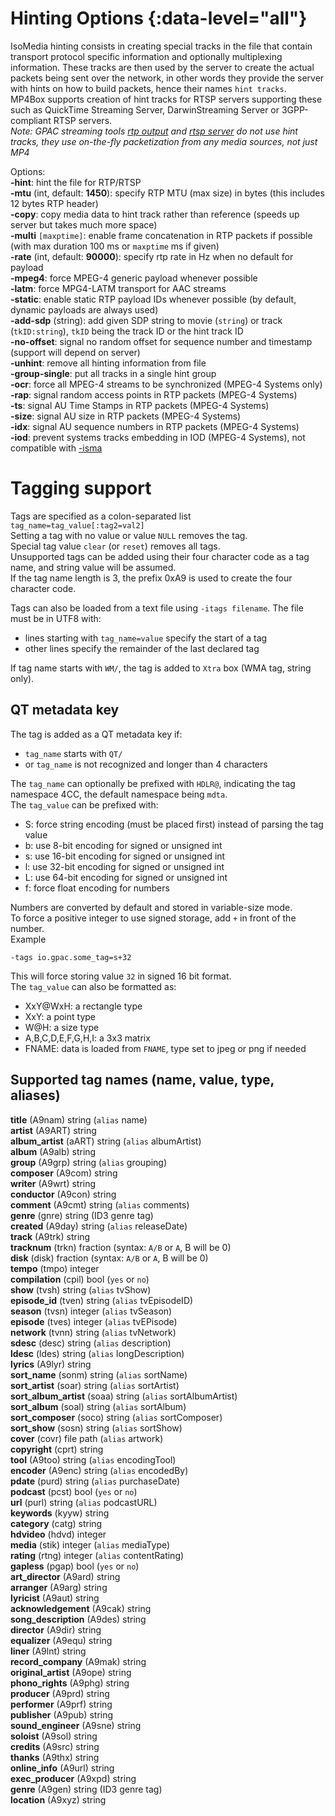 <!-- automatically generated - do not edit, patch gpac/applications/mp4box/mp4box.c -->

# Hinting Options  {:data-level="all"}
  
IsoMedia hinting consists in creating special tracks in the file that contain transport protocol specific information and optionally multiplexing information. These tracks are then used by the server to create the actual packets being sent over the network, in other words they provide the server with hints on how to build packets, hence their names `hint tracks`.  
MP4Box supports creation of hint tracks for RTSP servers supporting these such as QuickTime Streaming Server, DarwinStreaming Server or 3GPP-compliant RTSP servers.  
_Note: GPAC streaming tools [rtp output](rtpout) and [rtsp server](rtspout) do not use hint tracks, they use on-the-fly packetization from any media sources, not just MP4_  
    
Options:  
<a id="hint">__-hint__</a>:    hint the file for RTP/RTSP  
<a id="mtu">__-mtu__</a> (int, default: __1450__): specify RTP MTU (max size) in bytes (this includes 12 bytes RTP header)  
<a id="copy">__-copy__</a>:    copy media data to hint track rather than reference (speeds up server but takes much more space)  
<a id="multi">__-multi__</a> `[maxptime]`: enable frame concatenation in RTP packets if possible (with max duration 100 ms or `maxptime` ms if given)  
<a id="rate">__-rate__</a> (int, default: __90000__): specify rtp rate in Hz when no default for payload  
<a id="mpeg4">__-mpeg4__</a>:  force MPEG-4 generic payload whenever possible  
<a id="latm">__-latm__</a>:    force MPG4-LATM transport for AAC streams  
<a id="static">__-static__</a>: enable static RTP payload IDs whenever possible (by default, dynamic payloads are always used)  
<a id="add-sdp">__-add-sdp__</a> (string): add given SDP string to movie (`string`) or track (`tkID:string`), `tkID` being the track ID or the hint track ID  
<a id="no-offset">__-no-offset__</a>: signal no random offset for sequence number and timestamp (support will depend on server)  
<a id="unhint">__-unhint__</a>: remove all hinting information from file  
<a id="group-single">__-group-single__</a>: put all tracks in a single hint group  
<a id="ocr">__-ocr__</a>:      force all MPEG-4 streams to be synchronized (MPEG-4 Systems only)  
<a id="rap">__-rap__</a>:      signal random access points in RTP packets (MPEG-4 Systems)  
<a id="ts">__-ts__</a>:        signal AU Time Stamps in RTP packets (MPEG-4 Systems)  
<a id="size">__-size__</a>:    signal AU size in RTP packets (MPEG-4 Systems)  
<a id="idx">__-idx__</a>:      signal AU sequence numbers in RTP packets (MPEG-4 Systems)  
<a id="iod">__-iod__</a>:      prevent systems tracks embedding in IOD (MPEG-4 Systems), not compatible with [-isma](#isma)  

# Tagging support  
  
Tags are specified as a colon-separated list `tag_name=tag_value[:tag2=val2]`  
Setting a tag with no value or value `NULL` removes the tag.  
Special tag value `clear` (or `reset`) removes all tags.  
Unsupported tags can be added using their four character code as a tag name, and string value will be assumed.  
If the tag name length is 3, the prefix 0xA9 is used to create the four character code.  
    
Tags can also be loaded from a text file using `-itags filename`. The file must be in UTF8 with:  

- lines starting with `tag_name=value` specify the start of a tag  
- other lines specify the remainder of the last declared tag  

    
If tag name starts with `WM/`, the tag is added to `Xtra` box (WMA tag, string only).  
    

## QT metadata key  
The tag is added as a QT metadata key if:  

- `tag_name` starts with `QT/`  
- or `tag_name` is not recognized and longer than 4 characters  

    
The `tag_name` can optionally be prefixed with `HDLR@`, indicating the tag namespace 4CC, the default namespace being `mdta`.  
The `tag_value` can be prefixed with:  

- S: force string encoding (must be placed first) instead of parsing the tag value  
- b: use 8-bit encoding for signed or unsigned int  
- s: use 16-bit encoding for signed or unsigned int  
- l: use 32-bit encoding for signed or unsigned int  
- L: use 64-bit encoding for signed or unsigned int  
- f: force float encoding for numbers  

Numbers are converted by default and stored in variable-size mode.  
To force a positive integer to use signed storage, add `+` in front of the number.  
Example
```
-tags io.gpac.some_tag=s+32
```  

This will force storing value `32` in signed 16 bit format.  
The `tag_value` can also be formatted as:  

- XxY@WxH: a rectangle type  
- XxY: a point type  
- W@H: a size type  
- A,B,C,D,E,F,G,H,I: a 3x3 matrix  
- FNAME: data is loaded from `FNAME`, type set to jpeg or png if needed  

    

## Supported tag names (name, value, type, aliases)  
__title__ (A9nam) string (`alias` name)  
__artist__ (A9ART) string  
__album_artist__ (aART) string (`alias` albumArtist)  
__album__ (A9alb) string  
__group__ (A9grp) string (`alias` grouping)  
__composer__ (A9com) string  
__writer__ (A9wrt) string  
__conductor__ (A9con) string  
__comment__ (A9cmt) string (`alias` comments)  
__genre__ (gnre) string (ID3 genre tag)  
__created__ (A9day) string (`alias` releaseDate)  
__track__ (A9trk) string  
__tracknum__ (trkn) fraction (syntax: `A/B` or `A`, B will be 0)  
__disk__ (disk) fraction (syntax: `A/B` or `A`, B will be 0)  
__tempo__ (tmpo) integer  
__compilation__ (cpil) bool (`yes` or `no`)  
__show__ (tvsh) string (`alias` tvShow)  
__episode_id__ (tven) string (`alias` tvEpisodeID)  
__season__ (tvsn) integer (`alias` tvSeason)  
__episode__ (tves) integer (`alias` tvEPisode)  
__network__ (tvnn) string (`alias` tvNetwork)  
__sdesc__ (desc) string (`alias` description)  
__ldesc__ (ldes) string (`alias` longDescription)  
__lyrics__ (A9lyr) string  
__sort_name__ (sonm) string (`alias` sortName)  
__sort_artist__ (soar) string (`alias` sortArtist)  
__sort_album_artist__ (soaa) string (`alias` sortAlbumArtist)  
__sort_album__ (soal) string (`alias` sortAlbum)  
__sort_composer__ (soco) string (`alias` sortComposer)  
__sort_show__ (sosn) string (`alias` sortShow)  
__cover__ (covr) file path (`alias` artwork)  
__copyright__ (cprt) string  
__tool__ (A9too) string (`alias` encodingTool)  
__encoder__ (A9enc) string (`alias` encodedBy)  
__pdate__ (purd) string (`alias` purchaseDate)  
__podcast__ (pcst) bool (`yes` or `no`)  
__url__ (purl) string (`alias` podcastURL)  
__keywords__ (kyyw) string  
__category__ (catg) string  
__hdvideo__ (hdvd) integer  
__media__ (stik) integer (`alias` mediaType)  
__rating__ (rtng) integer (`alias` contentRating)  
__gapless__ (pgap) bool (`yes` or `no`)  
__art_director__ (A9ard) string  
__arranger__ (A9arg) string  
__lyricist__ (A9aut) string  
__acknowledgement__ (A9cak) string  
__song_description__ (A9des) string  
__director__ (A9dir) string  
__equalizer__ (A9equ) string  
__liner__ (A9lnt) string  
__record_company__ (A9mak) string  
__original_artist__ (A9ope) string  
__phono_rights__ (A9phg) string  
__producer__ (A9prd) string  
__performer__ (A9prf) string  
__publisher__ (A9pub) string  
__sound_engineer__ (A9sne) string  
__soloist__ (A9sol) string  
__credits__ (A9src) string  
__thanks__ (A9thx) string  
__online_info__ (A9url) string  
__exec_producer__ (A9xpd) string  
__genre__ (A9gen) string (ID3 genre tag)  
__location__ (A9xyz) string  
